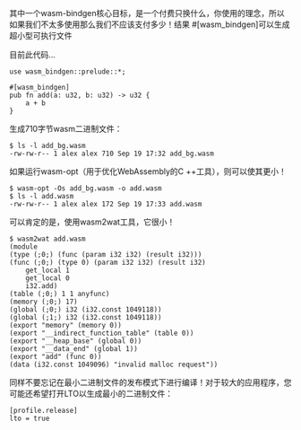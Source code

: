 其中一个wasm-bindgen核心目标，是一个付费只换什么，你使用的理念，所以如果我们不太多使用那么我们不应该支付多少！结果 #[wasm_bindgen]可以生成超小型可执行文件

目前此代码...



    use wasm_bindgen::prelude::*;

    #[wasm_bindgen]
    pub fn add(a: u32, b: u32) -> u32 {
        a + b
    }
生成710字节wasm二进制文件：


    $ ls -l add_bg.wasm
    -rw-rw-r-- 1 alex alex 710 Sep 19 17:32 add_bg.wasm
如果运行wasm-opt（用于优化WebAssembly的C ++工具），则可以使其更小！


    $ wasm-opt -Os add_bg.wasm -o add.wasm
    $ ls -l add.wasm
    -rw-rw-r-- 1 alex alex 172 Sep 19 17:33 add.wasm
可以肯定的是，使用wasm2wat工具，它很小！


    $ wasm2wat add.wasm
    (module
    (type (;0;) (func (param i32 i32) (result i32)))
    (func (;0;) (type 0) (param i32 i32) (result i32)
        get_local 1
        get_local 0
        i32.add)
    (table (;0;) 1 1 anyfunc)
    (memory (;0;) 17)
    (global (;0;) i32 (i32.const 1049118))
    (global (;1;) i32 (i32.const 1049118))
    (export "memory" (memory 0))
    (export "__indirect_function_table" (table 0))
    (export "__heap_base" (global 0))
    (export "__data_end" (global 1))
    (export "add" (func 0))
    (data (i32.const 1049096) "invalid malloc request"))
同样不要忘记在最小二进制文件的发布模式下进行编译！对于较大的应用程序，您可能还希望打开LTO以生成最小的二进制文件：


    [profile.release]
    lto = true